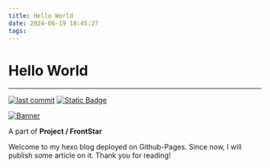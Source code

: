 ```yaml
---
title: Hello World
date: 2024-06-19 18:45:27
tags:
---
```


# Hello World

------------------------------------------------------------------------

[![last commit](https://img.shields.io/github/last-commit/Coconut-Aero/JavaLearn)](https://github.com/Coconut-Aero/Coconut-Page-Backend/commits/master)
[![Static Badge](https://img.shields.io/badge/Coconut-Aero-blue)](https://github.com/Coconut-Aero)

[![Banner](https://s21.ax1x.com/2024/05/01/pkkuwQg.png)](https://imgse.com/i/pkkuwQg)

A part of  **Project / FrontStar**

Welcome to my hexo blog deployed on Github-Pages. 
Since now, I will publish some article on it. Thank you for reading!